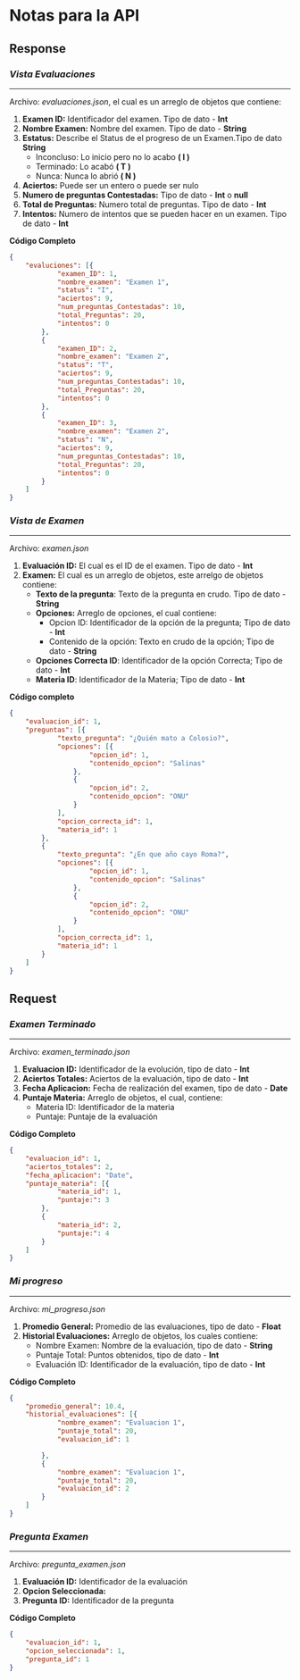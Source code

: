 # Notas para la API 
## Response
### *Vista Evaluaciones*
---
Archivo: *evaluaciones.json*, el cual es un arreglo de objetos que contiene:
1. **Examen ID:** Identificador del examen. Tipo de dato - **Int**
2. **Nombre Examen:** Nombre del examen. Tipo de dato - **String**
3. **Estatus:** Describe el Status de el progreso de un Examen.Tipo de dato **String**
    * Inconcluso: Lo inicio pero no lo acabo **( I )**
    * Terminado: Lo acabó **( T )**
    * Nunca: Nunca lo abrió  **( N )**
4. **Aciertos:** Puede ser un entero o puede ser nulo
5. **Numero de preguntas Contestadas:** Tipo de dato - **Int** o **null**
6. **Total de Preguntas:** Numero total de preguntas. Tipo de dato - **Int**
7. **Intentos:** Numero de intentos que se pueden hacer en un examen. Tipo de dato - **Int**

**Código Completo**

```json
{
    "evaluciones": [{
            "examen_ID": 1,
            "nombre_examen": "Examen 1",
            "status": "I",
            "aciertos": 9,
            "num_preguntas_Contestadas": 10,
            "total_Preguntas": 20,
            "intentos": 0
        },
        {
            "examen_ID": 2,
            "nombre_examen": "Examen 2",
            "status": "T",
            "aciertos": 9,
            "num_preguntas_Contestadas": 10,
            "total_Preguntas": 20,
            "intentos": 0
        },
        {
            "examen_ID": 3,
            "nombre_examen": "Examen 2",
            "status": "N",
            "aciertos": 9,
            "num_preguntas_Contestadas": 10,
            "total_Preguntas": 20,
            "intentos": 0
        }
    ]
}
```

### *Vista de Examen*
---
Archivo: *examen.json*
1. **Evaluación ID:** El cual es el ID de el examen. Tipo de dato - **Int**
2. **Examen:** El cual es un arreglo de objetos, este arrelgo de objetos contiene:
    * **Texto de la pregunta**: Texto de la pregunta en crudo. Tipo de dato - **String**
    * **Opciones:** Arreglo de opciones, el cual contiene:
        * Opcion ID: Identificador de la opción de la pregunta; Tipo de dato - **Int**
        * Contenido de la opción: Texto en crudo de la opción; Tipo de dato - **String**
    * **Opciones Correcta ID**: Identificador de la opción Correcta; Tipo de dato - **Int**
    * **Materia ID**: Identificador de la Materia; Tipo de dato - **Int**

**Código completo**

```json
{
    "evaluacion_id": 1,
    "preguntas": [{
            "texto_pregunta": "¿Quién mato a Colosio?",
            "opciones": [{
                    "opcion_id": 1,
                    "contenido_opcion": "Salinas"
                },
                {
                    "opcion_id": 2,
                    "contenido_opcion": "ONU"
                }
            ],
            "opcion_correcta_id": 1,
            "materia_id": 1
        },
        {
            "texto_pregunta": "¿En que año cayo Roma?",
            "opciones": [{
                    "opcion_id": 1,
                    "contenido_opcion": "Salinas"
                },
                {
                    "opcion_id": 2,
                    "contenido_opcion": "ONU"
                }
            ],
            "opcion_correcta_id": 1,
            "materia_id": 1
        }
    ]
}
```

## Request
### *Examen Terminado*
---
Archivo: *examen_terminado.json*
1. **Evaluacion ID:** Identificador de la evolución, tipo de dato -  **Int**
2. **Aciertos Totales:** Aciertos de la evaluación, tipo de dato - **Int**
3. **Fecha Aplicacion:** Fecha de realización del examen, tipo de dato - **Date**
4. **Puntaje Materia:** Arreglo de objetos, el cual, contiene:
    * Materia ID: Identificador de la materia
    * Puntaje: Puntaje de la evaluación

**Código Completo**

```json
{
    "evaluacion_id": 1,
    "aciertos_totales": 2,
    "fecha_aplicacion": "Date",
    "puntaje_materia": [{
            "materia_id": 1,
            "puntaje:": 3
        },
        {
            "materia_id": 2,
            "puntaje:": 4
        }
    ]
}
```

### *Mi progreso*
---
Archivo: *mi_progreso.json*
1. **Promedio General:** Promedio de las evaluaciones, tipo de dato - **Float**
2. **Historial Evaluaciones:** Arreglo de objetos, los cuales contiene:
    * Nombre Examen: Nombre de la evaluación, tipo de dato - **String**
    * Puntaje Total: Puntos obtenidos, tipo de dato - **Int**
    * Evaluación ID: Identificador de la evaluación, tipo de dato - **Int**

**Código Completo**

```json
{
    "promedio_general": 10.4,
    "historial_evaluaciones": [{
            "nombre_examen": "Evaluacion 1",
            "puntaje_total": 20,
            "evaluacion_id": 1

        },
        {
            "nombre_examen": "Evaluacion 1",
            "puntaje_total": 20,
            "evaluacion_id": 2
        }
    ]
}
```

### *Pregunta Examen*
---
Archivo: *pregunta_examen.json*
1. **Evaluación ID:** Identificador de la evaluación
2. **Opcion Seleccionada:**
3. **Pregunta ID:** Identificador de la pregunta

**Código Completo**

```json
{
    "evaluacion_id": 1,
    "opcion_seleccionada": 1,
    "pregunta_id": 1
}
```

